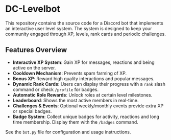# DC-Levelbot

This repository contains the source code for a Discord bot that implements an interactive user level system. The system is designed to keep your community engaged through XP, levels, rank cards and periodic challenges.

## Features Overview

- **Interactive XP System**: Gain XP for messages, reactions and being active on the server.
- **Cooldown Mechanism**: Prevents spam farming of XP.
- **Bonus XP**: Reward high quality interactions and popular messages.
- **Dynamic Rank Cards**: Users can display their progress with a `rank` slash command or check `/profile` for badges.
- **Automatic Role Rewards**: Unlock roles at certain level milestones.
- **Leaderboard**: Shows the most active members in real-time.
- **Challenges & Events**: Optional weekly/monthly events provide extra XP or special badges.
- **Badge System**: Collect unique badges for activity, reactions and long time membership. Display them with the `/badges` command.

See the `bot.py` file for configuration and usage instructions.
